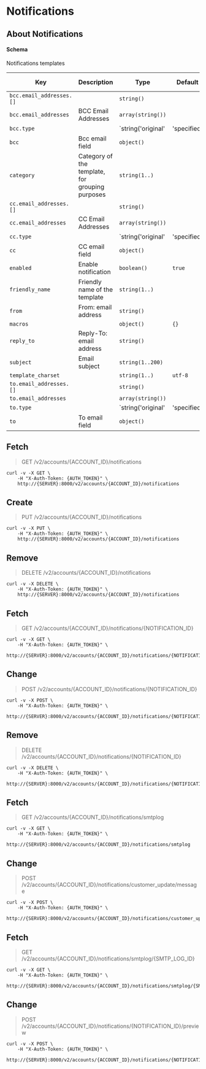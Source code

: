 # Notifications

## About Notifications

#### Schema

Notifications templates



Key | Description | Type | Default | Required | Support Level
--- | ----------- | ---- | ------- | -------- | -------------
`bcc.email_addresses.[]` |   | `string()` |   | `false` |  
`bcc.email_addresses` | BCC Email Addresses | `array(string())` |   | `false` |  
`bcc.type` |   | `string('original' | 'specified' | 'admins')` |   | `false` |  
`bcc` | Bcc email field | `object()` |   | `false` |  
`category` | Category of the template, for grouping purposes | `string(1..)` |   | `false` |  
`cc.email_addresses.[]` |   | `string()` |   | `false` |  
`cc.email_addresses` | CC Email Addresses | `array(string())` |   | `false` |  
`cc.type` |   | `string('original' | 'specified' | 'admins')` |   | `false` |  
`cc` | CC email field | `object()` |   | `false` |  
`enabled` | Enable notification | `boolean()` | `true` | `false` |  
`friendly_name` | Friendly name of the template | `string(1..)` |   | `false` |  
`from` | From: email address | `string()` |   | `true` |  
`macros` |   | `object()` | `{}` | `false` |  
`reply_to` | Reply-To: email address | `string()` |   | `false` |  
`subject` | Email subject | `string(1..200)` |   | `true` |  
`template_charset` |   | `string(1..)` | `utf-8` | `false` |  
`to.email_addresses.[]` |   | `string()` |   | `false` |  
`to.email_addresses` |   | `array(string())` |   | `false` |  
`to.type` |   | `string('original' | 'specified' | 'admins')` |   | `false` |  
`to` | To email field | `object()` |   | `true` |  



## Fetch

> GET /v2/accounts/{ACCOUNT_ID}/notifications

```shell
curl -v -X GET \
    -H "X-Auth-Token: {AUTH_TOKEN}" \
    http://{SERVER}:8000/v2/accounts/{ACCOUNT_ID}/notifications
```

## Create

> PUT /v2/accounts/{ACCOUNT_ID}/notifications

```shell
curl -v -X PUT \
    -H "X-Auth-Token: {AUTH_TOKEN}" \
    http://{SERVER}:8000/v2/accounts/{ACCOUNT_ID}/notifications
```

## Remove

> DELETE /v2/accounts/{ACCOUNT_ID}/notifications

```shell
curl -v -X DELETE \
    -H "X-Auth-Token: {AUTH_TOKEN}" \
    http://{SERVER}:8000/v2/accounts/{ACCOUNT_ID}/notifications
```

## Fetch

> GET /v2/accounts/{ACCOUNT_ID}/notifications/{NOTIFICATION_ID}

```shell
curl -v -X GET \
    -H "X-Auth-Token: {AUTH_TOKEN}" \
    http://{SERVER}:8000/v2/accounts/{ACCOUNT_ID}/notifications/{NOTIFICATION_ID}
```

## Change

> POST /v2/accounts/{ACCOUNT_ID}/notifications/{NOTIFICATION_ID}

```shell
curl -v -X POST \
    -H "X-Auth-Token: {AUTH_TOKEN}" \
    http://{SERVER}:8000/v2/accounts/{ACCOUNT_ID}/notifications/{NOTIFICATION_ID}
```

## Remove

> DELETE /v2/accounts/{ACCOUNT_ID}/notifications/{NOTIFICATION_ID}

```shell
curl -v -X DELETE \
    -H "X-Auth-Token: {AUTH_TOKEN}" \
    http://{SERVER}:8000/v2/accounts/{ACCOUNT_ID}/notifications/{NOTIFICATION_ID}
```

## Fetch

> GET /v2/accounts/{ACCOUNT_ID}/notifications/smtplog

```shell
curl -v -X GET \
    -H "X-Auth-Token: {AUTH_TOKEN}" \
    http://{SERVER}:8000/v2/accounts/{ACCOUNT_ID}/notifications/smtplog
```

## Change

> POST /v2/accounts/{ACCOUNT_ID}/notifications/customer_update/message

```shell
curl -v -X POST \
    -H "X-Auth-Token: {AUTH_TOKEN}" \
    http://{SERVER}:8000/v2/accounts/{ACCOUNT_ID}/notifications/customer_update/message
```

## Fetch

> GET /v2/accounts/{ACCOUNT_ID}/notifications/smtplog/{SMTP_LOG_ID}

```shell
curl -v -X GET \
    -H "X-Auth-Token: {AUTH_TOKEN}" \
    http://{SERVER}:8000/v2/accounts/{ACCOUNT_ID}/notifications/smtplog/{SMTP_LOG_ID}
```

## Change

> POST /v2/accounts/{ACCOUNT_ID}/notifications/{NOTIFICATION_ID}/preview

```shell
curl -v -X POST \
    -H "X-Auth-Token: {AUTH_TOKEN}" \
    http://{SERVER}:8000/v2/accounts/{ACCOUNT_ID}/notifications/{NOTIFICATION_ID}/preview
```

